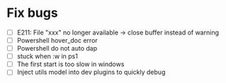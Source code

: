 # Fix bugs

- [ ] E211: File "xxx" no longer available -> close buffer instead of warning
- [ ] Powershell hover_doc error
- [ ] Powershell do not auto dap
- [ ] stuck when :w in ps1
- [ ] The first start is too slow in windows
- [ ] Inject utils model into dev plugins to quickly debug
